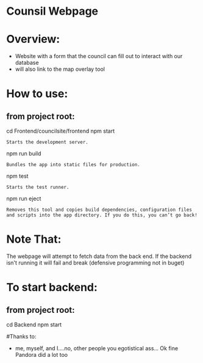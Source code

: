 Counsil Webpage
===============

# Overview:
* Website with a form that the council can fill out to interact with our database
* will also link to the map overlay tool

# How to use:

## from project root:
  cd Frontend/councilsite/frontend
  npm start

    Starts the development server.

  npm run build

    Bundles the app into static files for production.

  npm test

    Starts the test runner.

  npm run eject
  
    Removes this tool and copies build dependencies, configuration files
    and scripts into the app directory. If you do this, you can’t go back!

# Note That:

  The webpage will attempt to fetch data from the back end. 
  If the backend isn't running it will fail and break (defensive programming not in buget)

# To start backend:

## from project root:
  
  cd Backend
  npm start
  
#Thanks to:
* me, myself, and I....no, other people you egotistical ass... Ok fine Pandora did a lot too